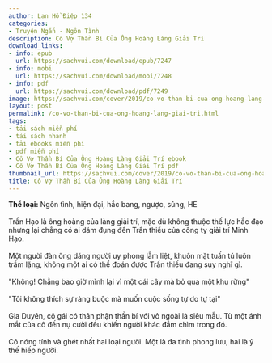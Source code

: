 ```yaml
---
author: Lan Hồ Điệp 134
categories:
- Truyện Ngắn - Ngôn Tình
description: Cô Vợ Thần Bí Của Ông Hoàng Làng Giải Trí
download_links:
- info: epub
  url: https://sachvui.com/download/epub/7247
- info: mobi
  url: https://sachvui.com/download/mobi/7248
- info: pdf
  url: https://sachvui.com/download/pdf/7249
image: https://sachvui.com/cover/2019/co-vo-than-bi-cua-ong-hoang-lang-giai-tri.jpg
layout: post
permalink: /co-vo-than-bi-cua-ong-hoang-lang-giai-tri.html
tags:
- tải sách miễn phí
- tải sách nhanh
- tải ebooks miễn phí
- pdf miễn phí
- Cô Vợ Thần Bí Của Ông Hoàng Làng Giải Trí ebook
- Cô Vợ Thần Bí Của Ông Hoàng Làng Giải Trí pdf
thumbnail_url: https://sachvui.com/cover/2019/co-vo-than-bi-cua-ong-hoang-lang-giai-tri.jpg
title: Cô Vợ Thần Bí Của Ông Hoàng Làng Giải Trí
---
```


 <div class="item-desc text-justify"> <p><strong>Thể loại:</strong> Ngôn tình, hiện đại, hắc bang, ngược, sủng, HE<br><br>Trần Hạo là ông hoàng của làng giải trí, mặc dù không thuộc thế lực hắc đạo nhưng lại chẳng có ai dám đụng đến Trần thiếu của công ty giải trí Minh Hạo.<br><br>Một người đàn ông dáng người uy phong lẫm liệt, khuôn mặt tuấn tú luôn trầm lặng, không một ai có thể đoán được Trần thiếu đang suy nghĩ gì.<br><br>"Không! Chẳng bao giờ mình lại vì một cái cây mà bỏ qua một khu rừng"<br><br>"Tôi không thích sự ràng buộc mà muốn cuộc sống tự do tự tại"<br><br>Gia Duyên, cô gái có thân phận thần bí với vỏ ngoài là siêu mẫu. Từ một ánh mắt của cô đến nụ cười đều khiến người khác đắm chìm trong đó.<br><br>Cô nóng tính và ghét nhất hai loại người. Một là đa tình phong lưu, hai là ỷ thế hiếp người.</p> </div>